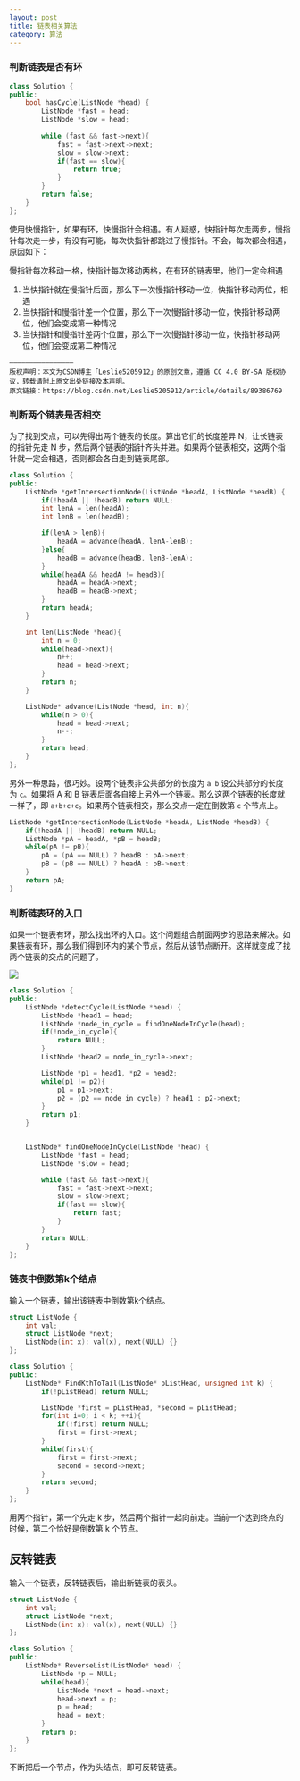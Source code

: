 ```yaml
---
layout: post
title: 链表相关算法
category: 算法
---
```



### 判断链表是否有环

```cpp
class Solution {
public:
    bool hasCycle(ListNode *head) {
        ListNode *fast = head;
        ListNode *slow = head;
        
        while (fast && fast->next){
            fast = fast->next->next;
            slow = slow->next;
            if(fast == slow){
                return true;
            }
        }
        return false;
    }
};
```

使用快慢指针，如果有环，快慢指针会相遇。有人疑惑，快指针每次走两步，慢指针每次走一步，有没有可能，每次快指针都跳过了慢指针。不会，每次都会相遇，原因如下：

慢指针每次移动一格，快指针每次移动两格，在有环的链表里，他们一定会相遇
1. 当快指针就在慢指针后面，那么下一次慢指针移动一位，快指针移动两位，相遇
2. 当快指针和慢指针差一个位置，那么下一次慢指针移动一位，快指针移动两位，他们会变成第一种情况
3. 当快指针和慢指针差两个位置，那么下一次慢指针移动一位，快指针移动两位，他们会变成第二种情况

```
————————————————
版权声明：本文为CSDN博主「Leslie5205912」的原创文章，遵循 CC 4.0 BY-SA 版权协议，转载请附上原文出处链接及本声明。
原文链接：https://blog.csdn.net/Leslie5205912/article/details/89386769
```

### 判断两个链表是否相交

为了找到交点，可以先得出两个链表的长度。算出它们的长度差异 N，让长链表的指针先走 N 步，然后两个链表的指针齐头并进。如果两个链表相交，这两个指针就一定会相遇，否则都会各自走到链表尾部。

```cpp
class Solution {
public:
    ListNode *getIntersectionNode(ListNode *headA, ListNode *headB) {
        if(!headA || !headB) return NULL;
        int lenA = len(headA);
        int lenB = len(headB);

        if(lenA > lenB){
            headA = advance(headA, lenA-lenB);
        }else{
            headB = advance(headB, lenB-lenA);
        }
        while(headA && headA != headB){
            headA = headA->next;
            headB = headB->next;
        }
        return headA;
    }

    int len(ListNode *head){
        int n = 0;
        while(head->next){
            n++;
            head = head->next;
        }
        return n;
    }

    ListNode* advance(ListNode *head, int n){
        while(n > 0){
            head = head->next;
            n--;
        }
        return head;
    }
};
```

另外一种思路，很巧妙。设两个链表非公共部分的长度为 `a b` 设公共部分的长度为 `c`。如果将 A 和 B 链表后面各自接上另外一个链表。那么这两个链表的长度就一样了，即 `a+b+c+c`。如果两个链表相交，那么交点一定在倒数第 `c` 个节点上。

```cpp
ListNode *getIntersectionNode(ListNode *headA, ListNode *headB) {
    if(!headA || !headB) return NULL;
    ListNode *pA = headA, *pB = headB;
    while(pA != pB){
        pA = (pA == NULL) ? headB : pA->next;
        pB = (pB == NULL) ? headA : pB->next;
    }
    return pA;
}
```

### 判断链表环的入口

如果一个链表有环，那么找出环的入口。这个问题组合前面两步的思路来解决。如果链表有环，那么我们得到环内的某个节点，然后从该节点断开。这样就变成了找两个链表的交点的问题了。

![](https://ae01.alicdn.com/kf/H3ef6de2d6b93425f939a75885f15aec7p.jpg)

```cpp
class Solution {
public:
    ListNode *detectCycle(ListNode *head) {
        ListNode *head1 = head;
        ListNode *node_in_cycle = findOneNodeInCycle(head);
        if(!node_in_cycle){
            return NULL;
        }
        ListNode *head2 = node_in_cycle->next;

        ListNode *p1 = head1, *p2 = head2;
        while(p1 != p2){
            p1 = p1->next;
            p2 = (p2 == node_in_cycle) ? head1 : p2->next;
        }
        return p1;
    }


    ListNode* findOneNodeInCycle(ListNode *head) {
        ListNode *fast = head;
        ListNode *slow = head;

        while (fast && fast->next){
            fast = fast->next->next;
            slow = slow->next;
            if(fast == slow){
                return fast;
            }
        }
        return NULL;
    }
};
```


### 链表中倒数第k个结点


输入一个链表，输出该链表中倒数第k个结点。

```cpp
struct ListNode {
    int val;
    struct ListNode *next;
    ListNode(int x): val(x), next(NULL) {}
};

class Solution {
public:
    ListNode* FindKthToTail(ListNode* pListHead, unsigned int k) {
        if(!pListHead) return NULL;

        ListNode *first = pListHead, *second = pListHead;
        for(int i=0; i < k; ++i){
            if(!first) return NULL;
            first = first->next;
        }
        while(first){
            first = first->next;
            second = second->next;
        }
        return second;
    }
};
```

用两个指针，第一个先走 k 步，然后两个指针一起向前走。当前一个达到终点的时候，第二个恰好是倒数第 k 个节点。


## 反转链表

输入一个链表，反转链表后，输出新链表的表头。

```cpp
struct ListNode {
    int val;
    struct ListNode *next;
    ListNode(int x): val(x), next(NULL) {}
};

class Solution {
public:
    ListNode* ReverseList(ListNode* head) {
        ListNode *p = NULL;
        while(head){
            ListNode *next = head->next;
            head->next = p;
            p = head;
            head = next;
        }
        return p;
    }
};
```

不断把后一个节点，作为头结点，即可反转链表。